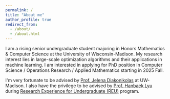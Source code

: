 ```yaml
---
permalink: /
title: "About me"
author_profile: true
redirect_from: 
  - /about/
  - /about.html
---
```


I am a rising senior undergraduate student majoring in Honors Mathematics & Computer Science at the University of Wisconsin-Madison. My research interest lies in large-scale optimization algorithms and their applications in machine learning. I am interested in applying for PhD position in Computer Science / Operations Research / Applied Mathematics starting in 2025 Fall. 

I'm very fortunate to be advised by [Prof. Jelena Diakonikolas](https://www.jelena-diakonikolas.com) at UW-Madison. I also have the privilege to be advised by [Prof. Hanbaek Lyu](https://hanbaeklyu.com) during [Research Experience for Undergraduate (REU)](https://hanbaeklyu.com/reu/) program.

